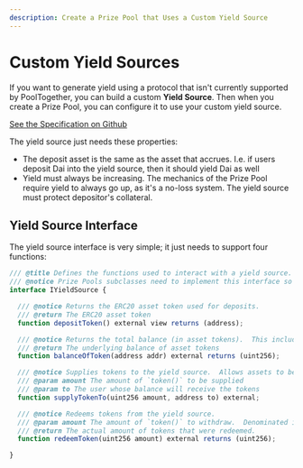 ```yaml
---
description: Create a Prize Pool that Uses a Custom Yield Source
---
```


# Custom Yield Sources

If you want to generate yield using a protocol that isn't currently supported by PoolTogether, you can build a custom **Yield Source**.  Then when you create a Prize Pool, you can configure it to use your custom yield source.

[See the Specification on Github ](https://github.com/pooltogether/yield-source-interface)

The yield source just needs these properties:

*  The deposit asset is the same as the asset that accrues.  I.e. if users deposit Dai into the yield source, then it should yield Dai as well
* Yield must always be increasing.  The mechanics of the Prize Pool require yield to always go up, as it's a no-loss system.  The yield source must protect depositor's collateral.

## Yield Source Interface

The yield source interface is very simple; it just needs to support four functions:

```javascript
/// @title Defines the functions used to interact with a yield source.  The Prize Pool inherits this contract.
/// @notice Prize Pools subclasses need to implement this interface so that yield can be generated.
interface IYieldSource {

  /// @notice Returns the ERC20 asset token used for deposits.
  /// @return The ERC20 asset token
  function depositToken() external view returns (address);

  /// @notice Returns the total balance (in asset tokens).  This includes the deposits and interest.
  /// @return The underlying balance of asset tokens
  function balanceOfToken(address addr) external returns (uint256);

  /// @notice Supplies tokens to the yield source.  Allows assets to be supplied on other user's behalf using the `to` param.
  /// @param amount The amount of `token()` to be supplied
  /// @param to The user whose balance will receive the tokens
  function supplyTokenTo(uint256 amount, address to) external;

  /// @notice Redeems tokens from the yield source.
  /// @param amount The amount of `token()` to withdraw.  Denominated in `token()` as above.
  /// @return The actual amount of tokens that were redeemed.
  function redeemToken(uint256 amount) external returns (uint256);

}
```



